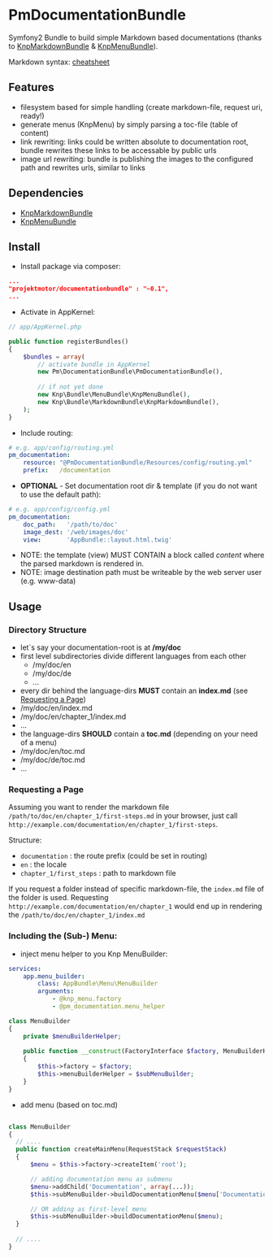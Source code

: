 # PmDocumentationBundle

Symfony2 Bundle to build simple Markdown based documentations (thanks to [KnpMarkdownBundle](https://github.com/KnpLabs/KnpMarkdownBundle) & [KnpMenuBundle](https://github.com/KnpLabs/KnpMenuBundle)).

Markdown syntax: [cheatsheet](https://guides.github.com/features/mastering-markdown)

## Features

* filesystem based for simple handling (create markdown-file, request uri, ready!)
* generate menus (KnpMenu) by simply parsing a toc-file (table of content)
* link rewriting: links could be written absolute to documentation root, bundle rewrites these
links to be accessable by public urls
* image url rewriting: bundle is publishing the images to the configured path and rewrites urls, similar to links

## Dependencies

* [KnpMarkdownBundle](https://github.com/KnpLabs/KnpMarkdownBundle)
* [KnpMenuBundle](https://github.com/KnpLabs/KnpMenuBundle)

## Install

* Install package via composer:

```json
...
"projektmotor/documentationbundle" : "~0.1",
...
```

* Activate in AppKernel:

```php
// app/AppKernel.php

public function registerBundles()
{
    $bundles = array(
        // activate bundle in AppKernel
        new Pm\DocumentationBundle\PmDocumentationBundle(),
        
        // if not yet done
        new Knp\Bundle\MenuBundle\KnpMenuBundle(),
        new Knp\Bundle\MarkdownBundle\KnpMarkdownBundle(),
    );
}
```

* Include routing:
```yaml
# e.g. app/config/routing.yml
pm_documentation:
    resource: "@PmDocumentationBundle/Resources/config/routing.yml"
    prefix:   /documentation
```

* **OPTIONAL** - Set documentation root dir & template (if you do not want to use the default path):
```yaml
# e.g. app/config/config.yml
pm_documentation:
    doc_path:   '/path/to/doc'
    image_dest: '/web/images/doc'
    view:       'AppBundle::layout.html.twig'
```
  * NOTE: the template (view) MUST CONTAIN a block called *content* where the parsed markdown is rendered in.
  * NOTE: image destination path must be writeable by the web server user (e.g. www-data)

## Usage

### Directory Structure

* let`s say your documentation-root is at **/my/doc**
* first level subdirectories divide different languages from each other
  *  /my/doc/en
  *  /my/doc/de
  *  ...
*  every dir behind the language-dirs **MUST** contain an **index.md** (see [Requesting a Page](#requesting-a-page))
  *  /my/doc/en/index.md
  *  /my/doc/en/chapter_1/index.md
  *  ...
*  the language-dirs **SHOULD** contain a **toc.md** (depending on your need of a menu)
  *  /my/doc/en/toc.md
  *  /my/doc/de/toc.md
  *  ...

### Requesting a Page

Assuming you want to render the markdown file `/path/to/doc/en/chapter_1/first-steps.md` in your browser, just call `http://example.com/documentation/en/chapter_1/first-steps`.

Structure:
* `documentation` : the route prefix (could be set in routing)
* `en` : the locale
* `chapter_1/first_steps` : path to markdown file

If you request a folder instead of specific markdown-file, the `index.md` file of the folder is used. Requesting `http://example.com/documentation/en/chapter_1` would end up in rendering the `/path/to/doc/en/chapter_1/index.md`

### Including the (Sub-) Menu:
* inject menu helper to you Knp MenuBuilder:
```yaml
services:
    app.menu_builder:
        class: AppBundle\Menu\MenuBuilder
        arguments:
            - @knp_menu.factory
            - @pm_documentation.menu_helper
```
```php
class MenuBuilder
{
    private $menuBuilderHelper;
    
    public function __construct(FactoryInterface $factory, MenuBuilderHelper $subMenuBuilder)
    {
        $this->factory = $factory;
        $this->menuBuilderHelper = $subMenuBuilder;
    }
}
```

* add menu (based on toc.md)
```php

class MenuBuilder
{
  // ....
  public function createMainMenu(RequestStack $requestStack)
  {
      $menu = $this->factory->createItem('root');

      // adding documentation menu as submenu
      $menu->addChild('Documentation', array(...));
      $this->subMenuBuilder->buildDocumentationMenu($menu['Documentation']);

      // OR adding as first-level menu
      $this->subMenuBuilder->buildDocumentationMenu($menu);
  }
  
  // ....
}
```

